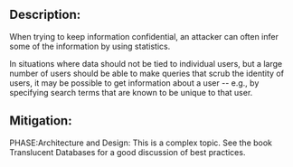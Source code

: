 ## Description:

When trying to keep information confidential, an attacker can often infer some of the information by using statistics.

In situations where data should not be tied to individual users, but a large number of users should be able to make queries that scrub the identity of users, it may be possible to get information about a user -- e.g., by specifying search terms that are known to be unique to that user.

## Mitigation:


PHASE:Architecture and Design:
This is a complex topic. See the book Translucent Databases for a good discussion of best practices.

